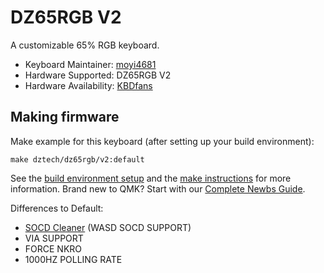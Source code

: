 # DZ65RGB V2

A customizable 65% RGB keyboard.

* Keyboard Maintainer: [moyi4681](https://github.com/moyi4681)
* Hardware Supported: DZ65RGB V2
* Hardware Availability: [KBDfans](https://kbdfans.com/)

## Making firmware

Make example for this keyboard (after setting up your build environment):

    make dztech/dz65rgb/v2:default

See the [build environment setup](https://docs.qmk.fm/#/getting_started_build_tools) and the [make instructions](https://docs.qmk.fm/#/getting_started_make_guide) for more information. Brand new to QMK? Start with our [Complete Newbs Guide](https://docs.qmk.fm/#/newbs).

Differences to Default:
* [SOCD Cleaner](https://getreuer.info/posts/keyboards/socd-cleaner/) (WASD SOCD SUPPORT)
* VIA SUPPORT
* FORCE NKRO
* 1000HZ POLLING RATE